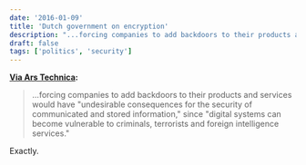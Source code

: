 ```yaml
---
date: '2016-01-09'
title: 'Dutch government on encryption'
description: "...forcing companies to add backdoors to their products and services would have 'undesirable consequences for the security of communicated and stored information,' since 'digital systems can become vulnerable to criminals, terrorists and foreign intelligence services.'"
draft: false
tags: ['politics', 'security']
---
```


**[Via Ars Technica](http://arstechnica.com/tech-policy/2016/01/dutch-government-encryption-good-backdoors-bad/):**

> ...forcing companies to add backdoors to their products and services would have "undesirable consequences for the security of communicated and stored information," since "digital systems can become vulnerable to criminals, terrorists and foreign intelligence services."

Exactly.<!-- excerpt -->
